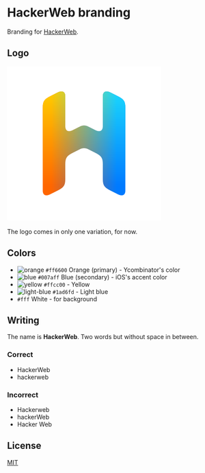 HackerWeb branding
===

Branding for [HackerWeb](http://hackerwebapp.com/).

Logo
---

![](logos/hackerweb.svg)

The logo comes in only one variation, for now.

Colors
---

- ![orange](https://cloud.githubusercontent.com/assets/2296/10665892/ce0f3b9a-7900-11e5-9ff9-387ea035d669.png) `#ff6600` Orange (primary) - Ycombinator's color
- ![blue](https://cloud.githubusercontent.com/assets/2296/10665894/cfcb901e-7900-11e5-9131-1f058dc7deae.png) `#007aff` Blue (secondary) - iOS's accent color
- ![yellow](https://cloud.githubusercontent.com/assets/2296/10665880/c4d5e010-7900-11e5-9b37-9b36b4d37517.png) `#ffcc00` - Yellow
- ![light-blue](https://cloud.githubusercontent.com/assets/2296/10665889/cc9d4ff4-7900-11e5-912c-9f0bd033e781.png) `#1ad6fd` - Light blue
- `#fff` White - for background

Writing
---

The name is **HackerWeb**. Two words but without space in between.

### Correct

- HackerWeb
- hackerweb

### Incorrect

- Hackerweb
- hackerWeb
- Hacker Web

License
---

[MIT](http://cheeaun.mit-license.org/)
